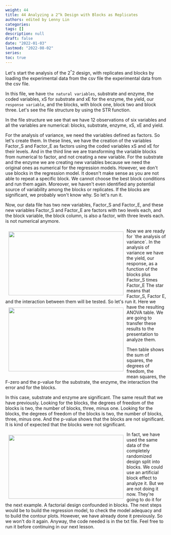 ```yaml
---
weight: 44
title: 44 Analyzing a 2^k Design with Blocks as Replicates
authors: edited by Lenny Lin
categories: 
tags: []
description: null
draft: false
date: "2022-01-03"
lastmod: "2022-08-02"
series: 
toc: true
---
```





<!--more-->

Let's start the analysis of the 2<sup>^</sup>2 design, with replicates and blocks by loading the experimental data from the csv file the experimental data from the csv file.  

In this file, we have `the natural variables`, substrate and enzyme, the coded variables, xS for substrate and xE for the enzyme, the yield, our `response variable`, and the blocks, with block one, block two and block three. Let's see the file structure by using the STR function.   

In the file structure we see that we have 12 observations of six variables and all the variables are numerical: blocks, substrate, enzyme, xS, xE and yield. 

For the analysis of variance, we need the variables defined as factors. So let's create them. In these lines, we have the creation of the variables Factor_S and Factor_E as factors using the coded variables xS and xE for their levels. And in the third line we are transforming the variable blocks from numerical to factor, and not creating a new variable. For the substrate and the enzyme we are creating new variables because we need the original ones as numerical for the regression models. However, we don't use blocks in the regression model. It doesn't make sense as you are not able to repeat a specific block. We cannot choose the best block conditions and run them again. Moreover, we haven't even identified any potential source of variability among the blocks or replicates. If the blocks are significant, we probably won't know why. So let's run it.  

Now, our data file has two new variables, Factor_S and Factor_E, and these new variables Factor_S and Factor_E are factors with two levels each, and the block variable, the block column, is also a factor, with three levels each. is not numerical anymore.   

<img width ="360" height= "200" src = "/docs/images/Screenshot 2022-08-04 163613.png" style ="float: left" HSPACE="10" VSPACE="10"/>
Now we are ready for `the analysis of variance`. In the analysis of variance we have the yield, our response, as a function of the blocks plus Factor_S times Factor_E The star means that Factor_S, Factor E, and the interaction between them will be tested. So let's run it.   

<img width ="360" height= "200" src = "/docs/images/Screenshot 2022-08-04 181645.png" style ="float: left" HSPACE="10" VSPACE="10"/>
Here we have the resulting ANOVA table. We are going to transfer these results to the presentation to analyze them.  

Then table shows the sum of squares, the degrees of freedom, the mean squares, the F-zero and the p-value for the substrate, the enzyme, the interaction the error and for the blocks.   

In this case, substrate and enzyme are significant. The same result that we have previously. Looking for the blocks, the degrees of freedom of the blocks is two, the number of blocks, three, minus one. Looking for the blocks, the degrees of freedom of the blocks is two, the number of blocks, three, minus one. And the p-value shows that the blocks are not significant. It is kind of expected that the blocks were not significant.   

<img width ="360" height= "200" src = "/docs/images/Screenshot 2022-08-04 181855.png" style ="float: left" HSPACE="10" VSPACE="10"/>
In fact, we have used the same data of the completely randomized design split into blocks. We could use an artificial block effect to analyze it. But we are not doing it now. They're going to do it for the next example. A factorial design confounded in blocks. The next steps would be to build the regression model, to check the model adequacy and to build the contour plots. However, we have already done it previously. So we won't do it again. Anyway, the code needed is in the txt file. Feel free to run it before continuing in our next lesson. 